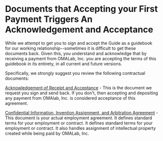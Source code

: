 # Documents that Accepting your First Payment Triggers An Acknowledgement and Acceptance

While we attempt to get you to sign and accept the Guide as a guidebook for our working relationship--sometimes it is difficult to get these documents back. Given this, you understand and acknowledge that by receiving a payment from OMALab, Inc. you are accepting the terms of this guidebook in its entirety, in all current and future versions.

Specifically, we strongly suggest you review the following contractual documents:

[Acknowledgement of Receipt and Acceptance](/hiring-documents/acknowledgement-of-receipt.md) - This is the document we request you sign and send back. If you don't, then accepting and depositing any payment from OMAlab, Inc. is considered acceptance of this agreement.

[Confidential Information, Invention Assignment, and Arbitration Agreement](/hiring-documents/confidentiality-agreement.md) - This document is your actual employment agreement. It defines standard terms for your employment or contract. It defines standard terms for your employment or contract. It also handles assignment of intellectual property created while being paid by OMALab, Inc.

